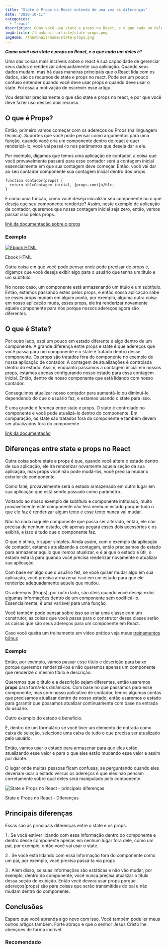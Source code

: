 ```yaml
---
title: "State e Props no React entenda de uma vez as diferenças"
date: "2020-10-11"
categories: 
  - "react"
description: Como você usa state e props no React, e o que cada um deles é?
imgArticle: /thumbnail-article/state-props.png
imgHome: /thumbnail-home/state-props.png
---
```


**_Como você usa state e props no React, e o que cada um deles é_**?

Uma das coisas mais incríveis sobre o react é sua capacidade de gerenciar seus dados e renderizar adequadamente sua aplicação. Quando seus dados mudam, mas há duas maneiras principais que o React lida com os dados, são os recursos de state e props no react. Pode ser um pouco confuso entender quando você deve usar props e quando deve usar o state. Foi essa a motivação de escrever esse artigo.

  
Vou detalhar precisamente o que são state e props no react, e por que você deve fazer uso desses dois recurso.

## O que é Props?

Então, primeiro vamos começar com os adereços ou Props (na linguagem técnica). Suportes que você pode pensar como argumentos para uma função, quando você cria um componente dentro de react e quer renderizá-lo, você vai passá-lo nos parâmetros que deseja dar a ele.

  
Por exemplo, digamos que temos uma aplicação de contador, a coisa que você provavelmente passará para esse contador será a contagem inicial essencialmente em que sua contagem deve começar. Então, você vai dar ao seu contador componente sua contagem inicial dentro dos props.

```
function contador(props) {
  return <h1>Contagem inicial, {props.cont}</h1>;
}
```

É como uma função, como você deseja inicializar seu componente ou o que deseja que seu componente renderize? Assim, neste exemplo de aplicação de contador, queremos que nossa contagem inicial seja zero, então, vamos passar isso pelos props.

[link da documentação sobre o props](https://pt-br.reactjs.org/docs/components-and-props.html)

### Exemplo

[![Ebook HTML](/uploads/2020/09/ebook-guia-completo-html.png)](/ebook-gratuito-html)

Ebook HTML

Outra coisa em que você pode pensar onde pode precisar de props é, digamos que você deseja exibir algo para o usuário que tenha um título e um subtítulo.

  
No nosso caso, um componente está armazenando um título e um subtítulo. Então, estamos passando estes pelos props, e então nossa aplicação sabe se esses props mudam em algum ponto, por exemplo, alguma outra coisa em nosso aplicação muda, esses props, ele irá renderizar novamente aquele componente para nós porque nossos adereços agora são diferentes.

## O que é State?

Por outro lado, está um pouco em estado diferente é algo dentro de um componente. A grande diferença entre props e state é que adereços que você passa para um componente e o state é tratado dentro desse componente. Os props são tratados fora do componente no exemplo de nossa aplicação de contador. A contagem de atualizações é controlada dentro do estado. Assim, enquanto passamos a contagem inicial em nossos props, estamos apenas configurando nosso estado para essa contagem inicial. Então, dentro de nosso componente que está lidando com nosso contador.

  
Conseguimos atualizar nosso contador para aumentá-lo ou diminuí-lo dependendo do que o usuário faz, e estamos usando o state para isso.  

É uma grande diferença entre state e props. O state é controlado no componente e você pode atualizá-lo dentro do componente. Em comparação, os state são tratados fora do componente e também devem ser atualizados fora do componente.

[link da documentação](https://pt-br.reactjs.org/docs/faq-state.html)

## Diferenças entre state e props no React

Outra coisa sobre state e props é que, quando você altera o estado dentro de sua aplicação, ele irá renderizar novamente aquela seção da sua aplicação, mas props você não pode mudá-los, você precisa mudar o exterior do componente.

Como falei, provavelmente será o estado armazenado em outro lugar em sua aplicação que está sendo passado como parâmetro.

Voltando ao nosso exemplo de subtítulo e componente intitulado, muito provavelmente este componente não terá nenhum estado porque tudo o que ele faz é renderizar algum texto e esse texto nunca vai mudar.

Não há nada naquele componente que possa ser alterado, então, ele não precisa de nenhum estado, ele apenas pegará esses dois acessórios e os exibirá, e isso é tudo que o componente faz.  

O que é ótimo, é super simples. Ainda assim, com o exemplo da aplicação de contador, estamos atualizando a contagem, então precisamos do estado para armazenar aquilo que iremos atualizar, e é aí que o estado é útil, o estado está lá para quando você precisa renderizar novamente e atualizar sua aplicação.

Com base em algo que o usuário fez, se você quiser mudar algo em sua aplicação, você precisa armazenar isso em um estado para que ele renderize adequadamente aquele que mudou.

Os adereços (Props), por outro lado, são úteis quando você deseja exibir algumas informações dentro de um componente sem codificá-lo. Essencialmente, é uma variável para uma função.

Você também pode pensar sobre isso ao criar uma classe com um construtor, as coisas que você passa para o construtor dessa classe serão as coisas que são seus adereços para um componente em React.

Caso você queira um treinamento em vídeo prático veja meus [treinamentos bônus](/meus-bonus)

### Exemplo

Então, por exemplo, vamos passar esse título e descrição para baixo porque queremos renderizá-los e não queremos apenas um componente que renderize o mesmo título e descrição.

Queremos que o título e a descrição sejam diferentes, então usaremos **props** para torná-los dinâmicos. Com base no que passamos para esse componente, mas com nosso aplicativo de contador, temos algumas contas que precisamos atualizar dentro de nosso estado, então usaremos o estado para garantir que possamos atualizar continuamente com base na entrada do usuário.

Outro exemplo do estado é beneficio.

  
É, dentro de um formulário se você tiver um elemento de entrada como caixa de seleção, selecione uma caixa de tudo o que precisa ser atualizado pelo usuário.

Então, vamos usar o estado para armazenar para que eles estão atualizando esse valor e para o que eles estão mudando esse valor e assim por diante.

  
O lugar onde muitas pessoas ficam confusas, se perguntando quando eles deveriam usar o estado versus os adereços é que eles não pensam corretamente sobre qual deles será manipulado pelo componente.

![State e Props no React - principais diferenças
](/uploads/2020/10/diferencas-entre-state-e-props-no-react-1024x576.jpg)

State e Props no React - Diferenças

## Principais diferenças

Essas são as principais diferenças entre o state e os props.

1 . Se você estiver lidando com essa informação dentro do componente e dentro desse componente apenas em nenhum lugar fora dele, como um pai, por exemplo, então você vai usar o state.

2 . Se você está lidando com essa informação fora do componente como um pai, por exemplo, você precisa passá-la via props

3 . Além disso, se suas informações são estáticas e não vão mudar, por exemplo, dentro do componente, você nunca precisa atualizar o título dessa seção de exibição. Então você devera usar props porque adereços(props) são para coisas que serão transmitidas do pai e não mudam dentro do componente.

## Conclusões

Espero que você aprenda algo novo com isso. Você também pode ler meus outros artigos também. Forte abraço e que o senhor Jesus Cristo lhe abençoes de forma incrível.

### Recomendado
